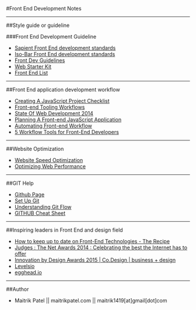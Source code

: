 #Front End Development Notes

---

##Style guide or guideline

###Front End Development Guideline

- [Sapient Front End development standards](https://sapient-global.github.io/best-practices)
- [Iso-Bar Front End development standards](https://isobar-idev.github.io/code-standards)
- [Front Dev Guidelines](https://taitems.github.io/Front-End-Development-Guidelines/#cssHtmlSection)
- [Web Starter Kit](https://developers.google.com/web/tools/starter-kit/)
- [Front End List](https://balapastudio.co/frontendlist/)

---
##Front End application development workflow

- [Creating A JavaScript Project Checklist](http://blog.bitovi.com/creating-a-javascript-project-checklist/)
- [Front-end Tooling Workflows](https://speakerdeck.com/addyosmani/front-end-tooling-workflows)
- [State Of Web Development 2014](http://blog.xebia.com/2014/06/06/state-of-web-development-2014/)
- [Planning A Front-end JavaScript Application](http://developer.telerik.com/featured/planning-front-end-javascript-application/)
- [Automating Front-end Workflow](https://speakerdeck.com/addyosmani/automating-front-end-workflow)
- [5 Workflow Tools for Front-End Developers](http://codecondo.com/5-workflow-tools-for-front-end-developers/)

---

##Website Optimization

- [Website Speed Optimization](https://kinsta.com/learn/page-speed/)
- [Optimizing Web Performance](http://cdn2.hubspot.net/hub/156417/file-57811332-png/images/yottaa-how-to-optimize-your-website-checklist-infographic.png?t=1433780808239)

---

##GIT Help

- [Github Page](https://help.github.com/articles/create-a-repo)
- [Set Up Git](https://help.github.com/articles/set-up-git)
- [Understanding Git Flow](https://guides.github.com/introduction/flow/index.html?utm_source=public-launch-day-before&utm_medium=email&utm_campaign=tomorrow-codetree-opens-for-you)
- [GITHUB Cheat Sheet](https://github.com/tiimgreen/github-cheat-sheet)

----

##Inspiring leaders in Front End and design field

- [How to keep up to date on Front-End Technologies - The Recipe](http://uptodate.frontendrescue.org/)
- [Judges : The Net Awards 2014 : Celebrating the best the Internet has to offer](https://thenetawards.com/judges/)
- [Innovation by Design Awards 2015 | Co.Design | business + design](http://www.fastcodesign.com/innovation-by-design-awards-2015)
- [Levelsio](https://levels.io/)
- [egghead.io](https://egghead.io/)

---
##Author

- Maitrik Patel || maitrikpatel.com || maitrik1419[at]gmail[dot]com
